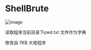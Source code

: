 # ShellBrute
![image](https://github.com/badboycxcc/ShellBrute/assets/72059221/06e5f316-b978-408f-b125-e5714602de8e)

读取程序当前目录下pwd.txt 文件作为字典

修改自 7KB 大佬程序
